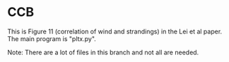 # CCB
This is Figure 11 (correlation of wind and strandings) in the Lei et al paper.
The main program is "pltx.py".

Note: There are a lot of files in this branch and not all are needed.
